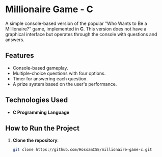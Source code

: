 # Millionaire Game - C

A simple console-based version of the popular "Who Wants to Be a Millionaire?" game, implemented in **C**. This version does not have a graphical interface but operates through the console with questions and answers.

## Features

- Console-based gameplay.
- Multiple-choice questions with four options.
- Timer for answering each question.
- A prize system based on the user's performance.

## Technologies Used

- **C Programming Language**

## How to Run the Project

1. **Clone the repository**:
   ```bash
   git clone https://github.com/HossamCSE/millionaire-game-c.git
